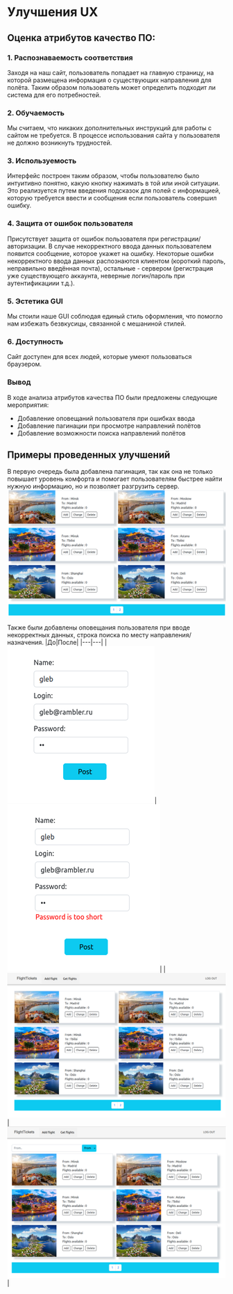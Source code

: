 # Улучшения UX
## Оценка атрибутов качество ПО:
### 1. Распознаваемость соответствия
Заходя на наш сайт, пользователь попадает на главную страницу, на которой размещена информация о существующих направления для полёта. Таким образом пользователь может определить подходит ли система для его потребностей.
### 2. Обучаемость
Мы считаем, что никаких дополнительных инструкций для работы с сайтом не требуется. В процессе использования сайта у пользователя не должно возникнуть трудностей.
### 3. Используемость
Интерфейс построен таким образом, чтобы пользователю было интуитивно понятно, какую кнопку нажимать в той или иной ситуации. Это реализуется путем введения подсказок для полей с информацией, которую требуется ввести и сообщения если пользователь совершил ошибку.
### 4. Защита от ошибок пользователя
Присутствует защита от ошибок пользователя при регистрации/авторизации. В случае некорректного ввода данных пользователем появится сообщение, которое укажет на ошибку. Некоторые ошибки некорректного ввода данных распознаются 
клиентом (короткий пароль, неправильно введённая почта), остальные - сервером (регистрация уже существующего аккаунта, неверные логин/пароль при аутентификациии т.д.).
### 5. Эстетика GUI
Мы стоили наше GUI соблюдая единый стиль оформления, что помогло нам избежать безвкусицы, связанной с мешаниной стилей.
### 6. Доступность
Сайт доступен для всех людей, которые умеют пользоваться браузером.
### Вывод
В ходе анализа атрибутов качества ПО были предложены следующие мероприятия:
* Добавление оповещаний пользователя при ошибках ввода
* Добавление пагинации при просмотре направлений полётов
* Добавление возможности поиска направлений полётов

## Примеры проведенных улучшений
В первую очередь была добавлена пагинация, так как она не только повышает уровень комфорта и помогает пользователям быстрее найти нужную информацию, но и позволяет разгрузить сервер.
<img src="/img/pagination.png">

Также были добавлены оповещания пользователя при вводе некорректных данных, строка поиска по месту направления/назначения.
|До|После|
|---|---|
|<img src="/img/ref_before.png">|<img src="/img/reg_after.png">|
|<img src="/img/poisk_before.png">|<img src="/img/poisk_after.png">|
